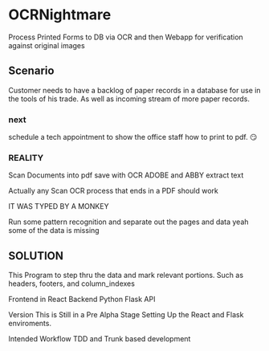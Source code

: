 # OCRNightmare

Process Printed Forms to DB via OCR and then Webapp for verification against original images

## Scenario

Customer needs to have a backlog of paper records in a database
for use in the tools of his trade.
As well as incoming stream of more paper records.

### next

 schedule a tech appointment  to show the office staff how to print to pdf. :smirk:

### REALITY

Scan Documents into pdf
save with OCR ADOBE and ABBY extract text

Actually any Scan OCR process that ends in a PDF should work

 IT WAS TYPED BY A MONKEY

 Run some pattern recognition and separate out the pages and data
 yeah some of the data is missing

## SOLUTION

This Program to step thru the data and mark relevant portions. Such as headers, footers, and column_indexes

Frontend in React
Backend Python Flask API

Version
This is Still in a Pre Alpha Stage Setting Up the React and Flask enviroments.

Intended Workflow TDD and Trunk based development 
